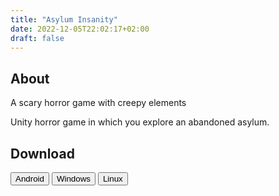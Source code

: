 ```yaml
---
title: "Asylum Insanity"
date: 2022-12-05T22:02:17+02:00
draft: false
---
```


## About

A scary horror game with creepy elements

Unity horror game in which you explore an abandoned asylum.

## Download

<button onclick="location.href='https://play.google.com/store/apps/details?id=com.ShwaikaStudios.AsylumInsanity'" type="button">
        Android</button>

<button onclick="location.href='https://drive.google.com/file/d/14KWykrtmEXgQ5lVEjUeL0YN-Rf7Ojg5d/view?usp=sharing'" type="button">
        Windows</button>

<button onclick="location.href='https://drive.google.com/file/d/10oFAJQPZ56NlX-FrzVQGmK1kwfjViTEN/view?usp=sharing'" type="button">
        Linux</button>